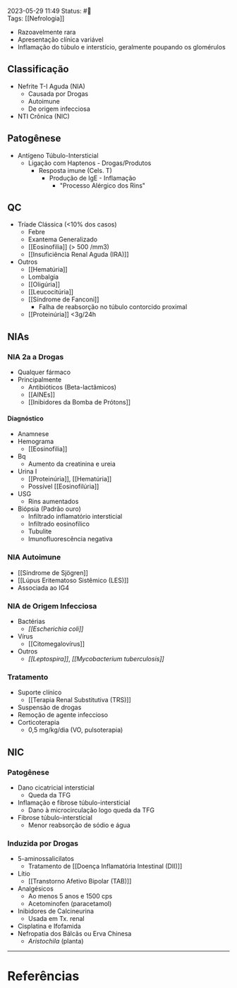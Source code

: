 2023-05-29 11:49
Status: #🌱  
Tags: [[Nefrologia]]
<br/>
- Razoavelmente rara
- Apresentação clínica variável
- Inflamação do túbulo e interstício, geralmente poupando os glomérulos
## Classificação
- Nefrite T-I Aguda (NIA)
	- Causada por Drogas
	- Autoimune
	- De origem infecciosa
- NTI Crônica (NIC)
## Patogênese
- Antígeno Túbulo-Intersticial
	- Ligação com Haptenos - Drogas/Produtos
		- Resposta imune (Cels. T)
			- Produção de IgE - Inflamação
				- "Processo Alérgico dos Rins"
## QC
- Tríade Clássica (<10% dos casos)
	- Febre
	- Exantema Generalizado
	- [[Eosinofilia]] (> 500 /mm3)
	- [[Insuficiência Renal Aguda (IRA)]]
- Outros
	- [[Hematúria]]
	- Lombalgia
	- [[Oligúria]]
	- [[Leucocitúria]]
	- [[Síndrome de Fanconi]]
		- Falha de reabsorção no túbulo contorcido proximal
	- [[Proteinúria]] <3g/24h
## NIAs
### NIA 2a a Drogas
- Qualquer fármaco
- Principalmente
	- Antibióticos (Beta-lactâmicos)
	- [[AINEs]]
	- [[Inibidores da Bomba de Prótons]]
#### Diagnóstico
- Anamnese
- Hemograma
	- [[Eosinofilia]]
- Bq
	- Aumento da creatinina e ureia
- Urina I
	- [[Proteinúria]], [[Hematúria]]
	- Possível [[Eosinofilúria]]
- USG
	- Rins aumentados
- Biópsia (Padrão ouro)
	- Infiltrado inflamatório intersticial
	- Infiltrado eosinofílico
	- Tubulite
	- Imunofluorescência negativa
### NIA Autoimune
- [[Síndrome de Sjögren]]
- [[Lúpus Eritematoso Sistêmico (LES)]]
- Associada ao IG4
### NIA de Origem Infecciosa
- Bactérias
	- _[[Escherichia coli]]_
- Vírus
	- [[Citomegalovírus]]
- Outros
	- _[[Leptospira]]_, _[[Mycobacterium tuberculosis]]_
### Tratamento
- Suporte clínico
	- [[Terapia Renal Substitutiva (TRS)]]
- Suspensão de drogas
- Remoção de agente infeccioso
- Corticoterapia
	- 0,5 mg/kg/dia (VO, pulsoterapia)
## NIC
### Patogênese
- Dano cicatricial intersticial
	- Queda da TFG
- Inflamação e fibrose túbulo-intersticial
	- Dano à microcirculação logo queda da TFG
- Fibrose túbulo-intersticial
	- Menor reabsorção de sódio e água
### Induzida por Drogas
- 5-aminossalicilatos
	- Tratamento de [[Doença Inflamatória Intestinal (DII)]]
- Lítio
	- [[Transtorno Afetivo Bipolar (TAB)]]
- Analgésicos
	- Ao menos 5 anos e 1500 cps
	- Acetominofen (paracetamol)
- Inibidores de Calcineurina
	- Usada em Tx. renal
- Cisplatina e Ifofamida
- Nefropatia dos Bálcãs ou Erva Chinesa
	- _Aristochila_ (planta)
____
# Referências

